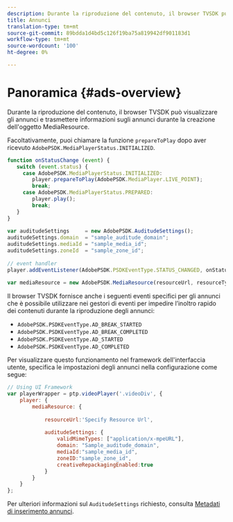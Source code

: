 ```yaml
---
description: Durante la riproduzione del contenuto, il browser TVSDK può visualizzare gli annunci e trasmettere informazioni sugli annunci durante la creazione dell'oggetto MediaResource.
title: Annunci
translation-type: tm+mt
source-git-commit: 89bdda1d4bd5c126f19ba75a819942df901183d1
workflow-type: tm+mt
source-wordcount: '100'
ht-degree: 0%

---
```



# Panoramica {#ads-overview}

Durante la riproduzione del contenuto, il browser TVSDK può visualizzare gli annunci e trasmettere informazioni sugli annunci durante la creazione dell&#39;oggetto MediaResource.

Facoltativamente, puoi chiamare la funzione `prepareToPlay` dopo aver ricevuto `AdobePSDK.MediaPlayerStatus.INITIALIZED`.

```js
function onStatusChange (event) { 
   switch (event.status) { 
     case AdobePSDK.MediaPlayerStatus.INITIALIZED: 
        player.prepareToPlay(AdobePSDK.MediaPlayer.LIVE_POINT); 
        break; 
     case AdobePSDK.MediaPlayerStatus.PREPARED: 
        player.play(); 
        break; 
   } 
} 
 
var auditudeSettings     = new AdobePSDK.AuditudeSettings(); 
auditudeSettings.domain  = "sample_auditude_domain"; 
auditudeSettings.mediaId = "sample_media_id"; 
auditudeSettings.zoneId  = "sample_zone_id"; 
 
// event handler 
player.addEventListener(AdobePSDK.PSDKEventType.STATUS_CHANGED, onStatusChange); 
 
var mediaResource = new AdobePSDK.MediaResource(resourceUrl, resourceType, auditudeSettings, false);
```

Il browser TVSDK fornisce anche i seguenti eventi specifici per gli annunci che è possibile utilizzare nei gestori di eventi per impedire l’inoltro rapido dei contenuti durante la riproduzione degli annunci:

* `AdobePSDK.PSDKEventType.AD_BREAK_STARTED`
* `AdobePSDK.PSDKEventType.AD_BREAK_COMPLETED`
* `AdobePSDK.PSDKEventType.AD_STARTED`
* `AdobePSDK.PSDKEventType.AD_COMPLETED`

Per visualizzare questo funzionamento nel framework dell&#39;interfaccia utente, specifica le impostazioni degli annunci nella configurazione come segue:

```js
// Using UI Framework 
var playerWrapper = ptp.videoPlayer('.videoDiv', { 
    player: { 
        mediaResource: { 
 
            resourceUrl:'Specify Resource Url', 
 
            auditudeSettings: { 
                validMimeTypes: ["application/x-mpeURL"], 
                domain: "Sample_auditude_domain", 
                mediaId:"sample_media_id", 
                zoneID:"sample_zone_id", 
                creativeRepackagingEnabled:true 
            } 
        } 
    } 
}; 
```

Per ulteriori informazioni sul `AuditudeSettings` richiesto, consulta [Metadati di inserimento annunci](../../ad-insertion/ad-insertion-metadata/c-psdk-browser-tvsdk-2.4-ad-insertion-metadata.md).
